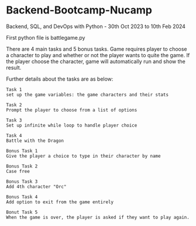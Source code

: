 # Backend-Bootcamp-Nucamp
Backend, SQL, and DevOps with Python - 30th Oct 2023 to 10th Feb 2024


First python file is battlegame.py

There are 4 main tasks and 5 bonus tasks. 
Game requires player to choose a character to play and whether or not the player wants to quite the game.
If the player choose the character, game will automatically run and show the result.

Further details about the tasks are as below:

    Task 1
    set up the game variables: the game characters and their stats
    
    Task 2
    Prompt the player to choose from a list of options
    
    Task 3
    Set up infinite while loop to handle player choice
    
    Task 4
    Battle with the Dragon
    
    Bonus Task 1
    Give the player a choice to type in their character by name
    
    Bonus Task 2
    Case free
    
    Bonus Task 3
    Add 4th character "Orc"
    
    Bonus Task 4
    Add option to exit from the game entirely
    
    Bonut Task 5
    When the game is over, the player is asked if they want to play again.
